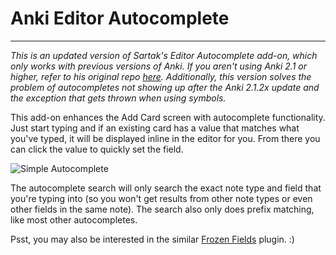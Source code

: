 # Anki Editor Autocomplete
---

_This is an updated version of Sartak's Editor Autocomplete add-on, which only works with previous versions of Anki. If you aren't using Anki 2.1 or higher, refer to his original repo [here](https://github.com/sartak/anki-editor-autocomplete). Additionally, this version solves the problem of autocompletes not showing up after the Anki 2.1.2x update and the exception that gets thrown when using symbols._

This add-on enhances the Add Card screen with autocomplete functionality. Just start typing and if an existing card has a value that matches what you've typed, it will be displayed inline in the editor for you. From there you can click the value to quickly set the field.

![Simple Autocomplete](http://sartak.org/misc/anki/autocomplete-simple.png)

The autocomplete search will only search the exact note type and field that you're typing into (so you won't get results from other note types or even other fields in the same note). The search also only does prefix matching, like most other autocompletes.

Psst, you may also be interested in the similar [Frozen Fields](https://ankiweb.net/shared/info/2819760111) plugin. :)
